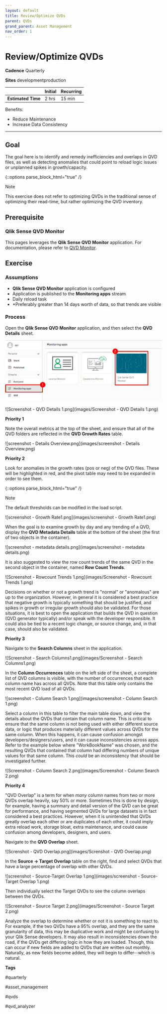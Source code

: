 ```yaml
---
layout: default
title: Review/Optimize QVDs
parent: QVDs
grand_parent: Asset Management
nav_order: 1
---
```


# Review/Optimize QVDs  <i class="fas fa-tools fa-xs" title="Tooling | Pre-Built Solutions"></i>

**Cadence** <span class="label cadence">Quarterly</span>

**Sites** <span class="label dev">development</span><span class="label prod">production</span>

|                                  		                    | Initial  | Recurring  |
|---------------------------------------------------------|----------|------------|
| <i class="far fa-clock fa-sm"></i> **Estimated Time**   | 2 hrs  | 15 min       |

Benefits:

  -	Reduce Maintenance
  -	Increase Data Consistency

-------------------------

## Goal

The goal here is to identify and remedy inefficiencies and overlaps in QVD files, as well as detecting anomalies that could point to reload logic issues or unplanned spikes in growth/capacity.

{::options parse_block_html="true" /}
<div class="card">
<div class="card-header">
<i class="fas fa-exclamation-circle fa-sm"></i> Note
</div>
<div class="card-body">
<p>This exercise does not refer to optimizing QVDs in the traditional sense of optimizing their read-time, but rather optimizing the QVD inventory.</p>
</div>
</div>

## Prerequisite <i class="fas fa-tools fa-xs" title="Tooling | Pre-Built Solutions"></i>

### Qlik Sense QVD Monitor

This pages leverages the **Qlik Sense QVD Monitor** application. For documentation, please refer to [QVD Monitor](../../tooling/qvd_monitor.md).

## Exercise

### Assumptions

  - **Qlik Sense QVD Monitor** application is configured
  - Application is published to the **Monitoring apps** stream
  - Daily reload task
  - *Preferably greater than 14 days worth of data, so that trends are visible
  
### Process

Open the **Qlik Sense QVD Monitor** application, and then select the **QVD Details** sheet.

![optimize_qvds_1.png](images/optimize_qvds_1.png)

![Screenshot - QVD Details 1.png](images/Screenshot - QVD Details 1.png)

**Priority 1**

Note the overall metrics at the top of the sheet, and ensure that all of the QVD folders are reflected in the **QVD Growth Rates** table.

![screenshot - Details Overview.png](images/screenshot - Details Overview.png)

**Priority 2**

Look for anomalies in the growth rates (pos or neg) of the QVD files. These will be highlighted in red, and the pivot table may need to be expanded in order to see them.

{::options parse_block_html="true" /}
<div class="card">
<div class="card-header">
<i class="fas fa-exclamation-circle fa-sm"></i> Note
</div>
<div class="card-body">
<p>The default thresholds can be modified in the load script.</p>
</div>
</div>

![screenshot - Growth Rate1.png](images/screenshot - Growth Rate1.png)

When the goal is to examine growth by day and any trending of a QVD, display the **QVD Metadata Details** table at the bottom of the sheet (the first of two objects in the container).

![screenshot - metadata details.png](images/screenshot - metadata details.png)

It is also suggested to view the row count trends of the same QVD in the second object in the container, named **Row Count Trends**.

![Screenshot - Rowcount Trends 1.png](images/Screenshot - Rowcount Trends 1.png)

Decisions on whether or not a growth trend is "normal" or "anomalous" are up to the organization. However, in general it is considered a best practice that negative growth is typically something that should be justified, and spikes in growth or irregular growth should also be validated. For those situations, it is best to open the application that builds the QVD in question (QVD generator typically) and/or speak with the developer responsible. It could also be tied to a recent logic change, or source change, and, in that case, should also be validated.

**Priority 3**

Navigate to the **Search Columns** sheet in the application.

![Screenshot - Search Columns1.png](images/Screenshot - Search Columns1.png)

In the **Column Occurrences** table on the left side of the sheet, a complete list of QVD columns is visible, with the number of occurrences that each column name has across all QVDs. Note that this table only contains the most recent QVD load of all QVDs.

![screenshot - Column Search 1.png](images/screenshot - Column Search 1.png)

Select a column in this table to filter the main table down, and view the details about the QVDs that contain that column name. This is critical to ensure that the same column is not being used with either different source data, or logic that produces materially different values across QVDs for the same column. When this happens, it can cause confusion amongst developers/designers/users, and it can cause inconsistencies across apps. Refer to the example below where "WorkBookName" was chosen, and the resulting QVDs that contained that column had differing numbers of unique values for that same column. This *could* be an inconsistency that should be investigated further.

![Screenshot - Column Search 2.png](images/Screenshot - Column Search 2.png)

**Priority 4**

"QVD Overlap" is a term for when _many_ column names from two or more QVDs overlap heavily, say 50% or more. Sometimes this is done by design, for example, having a summary and detail version of the QVD can be great for performance, and having segmented QVDs for large datasets is in fact considered a best practices. However, when it is unintended that QVDs greatly overlap each other or are duplicates of each other, it could imply extra reload work, storage bloat, extra maintenance, and could cause confusion among developers, designers, and users.

Navigate to the **QVD Overlap** sheet.

![Screnshot - QVD Overlap.png](images/Screnshot - QVD Overlap.png)

In the **Source → Target Overlap** table on the right, find and select QVDs that have a large percentage of overlap with other QVDs. 

![screenshot - Source-Target Overlap 1.png](images/screenshot - Source-Target Overlap 1.png)

Then individually select the Target QVDs to see the column overlaps between the QVDs.

![Screenshot - Source Target 2.png](images/Screenshot - Source Target 2.png)

Analyze the overlap to determine whether or not it is something to react to. For example, if the two QVDs have a 95% overlap, and they are the same granularity of data, this may be duplicative work and might be confusing to your Qlik Sense developers.   It may also result in inconsistencies down the road, if the QVDs get differing logic in how they are loaded. Though, this can occur if new fields are added to QVDs that are written out monthly. Naturally, as new fields become added, they will begin to differ--which is natural.


**Tags**

#quarterly

#asset_management

#qvds

#qvd_analyzer

&nbsp;
